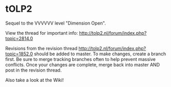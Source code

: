 # tOLP2
Sequel to the VVVVVV level "Dimension Open".

View the thread for important info: http://tolp2.nl/forum/index.php?topic=2814.0

Revisions from the revision thread http://tolp2.nl/forum/index.php?topic=1852.0 should be added to master. To make changes, create a branch first. Be sure to merge tracking branches often to help prevent massive conflicts. Once your changes are complete, merge back into master AND post in the revision thread.

Also take a look at the Wiki!
